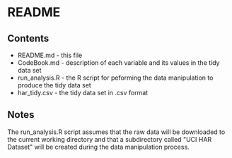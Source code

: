 README
========================================================

## Contents

* README.md - this file
* CodeBook.md - description of each variable and its values in the tidy data set
* run_analysis.R - the R script for peforming the data manipulation to produce the tidy data set
* har_tidy.csv - the tidy data set in .csv format

## Notes

The run_analysis.R script assumes that the raw data will be downloaded to the current working
directory and that a subdirectory called "UCI HAR Dataset" will be created during the data
manipulation process.